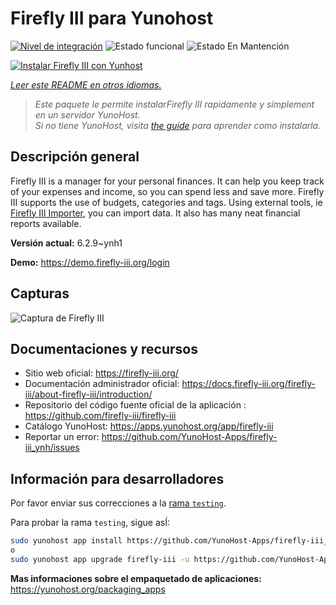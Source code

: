 <!--
Este archivo README esta generado automaticamente<https://github.com/YunoHost/apps/tree/master/tools/readme_generator>
No se debe editar a mano.
-->

# Firefly III para Yunohost

[![Nivel de integración](https://apps.yunohost.org/badge/integration/firefly-iii)](https://ci-apps.yunohost.org/ci/apps/firefly-iii/)
![Estado funcional](https://apps.yunohost.org/badge/state/firefly-iii)
![Estado En Mantención](https://apps.yunohost.org/badge/maintained/firefly-iii)

[![Instalar Firefly III con Yunhost](https://install-app.yunohost.org/install-with-yunohost.svg)](https://install-app.yunohost.org/?app=firefly-iii)

*[Leer este README en otros idiomas.](./ALL_README.md)*

> *Este paquete le permite instalarFirefly III rapidamente y simplement en un servidor YunoHost.*  
> *Si no tiene YunoHost, visita [the guide](https://yunohost.org/install) para aprender como instalarla.*

## Descripción general

Firefly III is a manager for your personal finances. It can help you keep track of your expenses and income, so you can spend less and save more. Firefly III supports the use of budgets, categories and tags. Using external tools, ie [Firefly III Importer](https://github.com/YunoHost-Apps/firefly-iii-di_ynh), you can import data. It also has many neat financial reports available.


**Versión actual:** 6.2.9~ynh1

**Demo:** <https://demo.firefly-iii.org/login>

## Capturas

![Captura de Firefly III](./doc/screenshots/imac-complete.png)

## Documentaciones y recursos

- Sitio web oficial: <https://firefly-iii.org/>
- Documentación administrador oficial: <https://docs.firefly-iii.org/firefly-iii/about-firefly-iii/introduction/>
- Repositorio del código fuente oficial de la aplicación : <https://github.com/firefly-iii/firefly-iii>
- Catálogo YunoHost: <https://apps.yunohost.org/app/firefly-iii>
- Reportar un error: <https://github.com/YunoHost-Apps/firefly-iii_ynh/issues>

## Información para desarrolladores

Por favor enviar sus correcciones a la [rama `testing`](https://github.com/YunoHost-Apps/firefly-iii_ynh/tree/testing).

Para probar la rama `testing`, sigue asÍ:

```bash
sudo yunohost app install https://github.com/YunoHost-Apps/firefly-iii_ynh/tree/testing --debug
o
sudo yunohost app upgrade firefly-iii -u https://github.com/YunoHost-Apps/firefly-iii_ynh/tree/testing --debug
```

**Mas informaciones sobre el empaquetado de aplicaciones:** <https://yunohost.org/packaging_apps>
